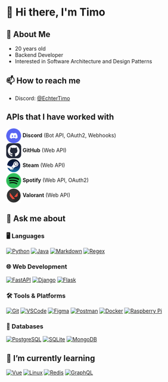 # 👋 Hi there, I'm Timo

## 👀 About Me

- 20 years old
- Backend Developer
- Interested in Software Architecture and Design Patterns

## 📫 How to reach me

- Discord: [@EchterTimo](https://discordapp.com/users/EchterTimo.md)

## APIs that I have worked with

<img src="images/discord.svg" alt="discord" style="vertical-align: middle; width: 40px; height: 40px;"> **Discord** (Bot API, OAuth2, Webhooks)<br>
<img src="images/github.svg" alt="github" style="vertical-align: middle; width: 40px; height: 40px;"> **GitHub** (Web API)<br>
<img src="images/steam.svg" alt="steam" style="vertical-align: middle; width: 40px; height: 40px;"> **Steam** (Web API)<br>
<img src="images/spotify.svg" alt="spotify" style="vertical-align: middle; width: 40px; height: 40px;"> **Spotify** (Web API, OAuth2)<br>
<img src="images/valorant.svg" alt="valorant" style="vertical-align: middle; width: 40px; height: 40px;"> **Valorant** (Web API)<br>

## 💬 Ask me about

### 🖥️ Languages

[![Python](https://skillicons.dev/icons?i=python)](https://vuejs.org/)
[![Java](https://skillicons.dev/icons?i=java)](https://www.java.com/)
[![Markdown](https://skillicons.dev/icons?i=md)](https://vuejs.org/)
[![Regex](https://skillicons.dev/icons?i=regex)](https://regex101.com/)

### 🌐 Web Development

[![FastAPI](https://skillicons.dev/icons?i=fastapi)](https://fastapi.tiangolo.com/)
[![Django](https://skillicons.dev/icons?i=django)](https://www.djangoproject.com/)
[![Flask](https://skillicons.dev/icons?i=flask)](https://flask.palletsprojects.com/en/2.3.x/)

### 🛠️ Tools & Platforms

[![Git](https://skillicons.dev/icons?i=git)](https://git-scm.com/)
[![VSCode](https://skillicons.dev/icons?i=vscode)](https://code.visualstudio.com/)
[![Figma](https://skillicons.dev/icons?i=figma)](https://www.figma.com/)
[![Postman](https://skillicons.dev/icons?i=postman)](https://www.postman.com/)
[![Docker](https://skillicons.dev/icons?i=docker)](https://www.docker.com/)
[![Raspberry Pi](https://skillicons.dev/icons?i=raspberrypi)](https://www.raspberrypi.org/)

### 💾 Databases

[![PostgreSQL](https://skillicons.dev/icons?i=postgres)](https://www.postgresql.org/)
[![SQLite](https://skillicons.dev/icons?i=sqlite)](https://www.sqlite.org/index.html)
[![MongoDB](https://skillicons.dev/icons?i=mongodb)](https://www.mongodb.com/)

## 🌱 I’m currently learning

[![Vue](https://skillicons.dev/icons?i=vue)](https://vuejs.org/)
[![Linux](https://skillicons.dev/icons?i=linux)](https://vuejs.org/)
[![Redis](https://skillicons.dev/icons?i=redis)](https://redis.io/)
[![GraphQL](https://skillicons.dev/icons?i=graphql)](https://graphql.org/)
